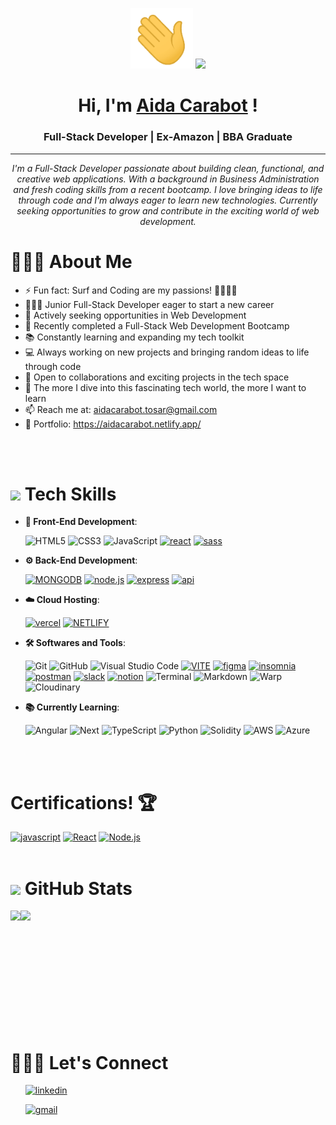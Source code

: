 <p align="center">
<img src="https://raw.githubusercontent.com/ABSphreak/ABSphreak/master/gifs/Hi.gif" width="100px">
<img src="https://github.com/user-attachments/assets/a9fa95a2-2ce3-4c8a-8798-a48be0b33db4" width="200">
</p>

<h1 align="center">Hi, I'm <a href="https://aidacarabot.netlify.app/">Aida  Carabot<a> !</h1>
<h3 align="center">Full-Stack Developer | Ex-Amazon | BBA Graduate </h3>

-----
<p align="center">
<em>
I'm a Full-Stack Developer passionate about building clean, functional, and creative web applications. With a background in Business Administration and fresh coding skills from a recent bootcamp. I love bringing ideas to life through code and I'm always eager to learn new technologies. Currently seeking opportunities to grow and contribute in the exciting world of web development.
</em>
</p>

# 👩🏼‍💻 About Me
- ⚡ Fun fact: Surf and Coding are my passions! 🌊👩🏼‍💻
- 👩🏼‍🎓 Junior Full-Stack Developer eager to start a new career
- 🚀 Actively seeking opportunities in Web Development
- 🌱 Recently completed a Full-Stack Web Development Bootcamp
- 📚 Constantly learning and expanding my tech toolkit
- 💻 Always working on new projects and bringing random ideas to life through code
- 🤝 Open to collaborations and exciting projects in the tech space
- 🌟 The more I dive into this fascinating tech world, the more I want to learn
- 📫 Reach me at: aidacarabot.tosar@gmail.com
- 🔗 Portfolio: https://aidacarabot.netlify.app/
<br>
<br>

# <img src="https://media2.giphy.com/media/QssGEmpkyEOhBCb7e1/giphy.gif?cid=ecf05e47a0n3gi1bfqntqmob8g9aid1oyj2wr3ds3mg700bl&rid=giphy.gif" width ="25"> Tech Skills

<p align="center">
 
- **🎨 Front-End Development**:

   ![HTML5](https://img.shields.io/badge/HTML5%20-%23E34F26.svg?style=for-the-badge&logo=html5&logoColor=white)
   ![CSS3](https://img.shields.io/badge/CSS%20-%231572B6.svg?style=for-the-badge&logo=css3&logoColor=white)
   ![JavaScript](https://img.shields.io/badge/JavaScript%20-%23F7DF1E.svg?style=for-the-badge&logo=javascript&logoColor=black)
<a href='' target="_blank"><img alt='react' src='https://img.shields.io/badge/REACT-100000?style=for-the-badge&logo=react&logoColor=FFFFFF&labelColor=3FC5FF&color=3FC5FF'/></a>
<a href='' target="_blank"><img alt='sass' src='https://img.shields.io/badge/sass-100000?style=for-the-badge&logo=sass&logoColor=FFFFFF&labelColor=F481D3&color=F481D3'/></a>

- **⚙️ Back-End Development**:
  
<ul>
<a href='' target="_blank"><img alt='MONGODB' src='https://img.shields.io/badge/MONGO_DB-100000?style=for-the-badge&logo=MONGODB&logoColor=FFFFFF&labelColor=20764B&color=20764B'/></a>
<a href='' target="_blank"><img alt='node.js' src='https://img.shields.io/badge/NODE.JS-100000?style=for-the-badge&logo=node.js&logoColor=FFFFFF&labelColor=45D45D&color=45D45D'/></a>
<a href='' target="_blank"><img alt='express' src='https://img.shields.io/badge/express.js-100000?style=for-the-badge&logo=express&logoColor=000000&labelColor=FFD900&color=FFD900'/></a>
<a href='' target="_blank"><img alt='api ' src='https://img.shields.io/badge/api_rest -100000?style=for-the-badge&logo=api &logoColor=FFFFFF&labelColor=008FE7&color=008FE7'/></a>
</ul>


- **☁️ Cloud Hosting**:

<ul>
<a href='' target="_blank"><img alt='vercel' src='https://img.shields.io/badge/VERCEL-100000?style=for-the-badge&logo=vercel&logoColor=FFFFFF&labelColor=000000&color=000000'/></a>
<a href='' target="_blank"><img alt='NETLIFY' src='https://img.shields.io/badge/NETLIFY-100000?style=for-the-badge&logo=NETLIFY&logoColor=FFFFFF&labelColor=45D4A6&color=45D4A6'/></a>
</ul>

- **🛠️ Softwares and Tools**:

    ![Git](https://img.shields.io/badge/git-%23F05033.svg?style=for-the-badge&logo=git&logoColor=white)
    ![GitHub](https://img.shields.io/badge/github-%23121011.svg?style=for-the-badge&logo=github&logoColor=white)
    ![Visual Studio Code](https://img.shields.io/badge/Visual%20Studio%20Code-0078d7.svg?style=for-the-badge&logo=visual-studio-code&logoColor=white)
<a href='' target="_blank"><img alt='VITE' src='https://img.shields.io/badge/VITE-100000?style=for-the-badge&logo=VITE&logoColor=FFFFFF&labelColor=727AFF&color=727AFF'/></a>
<a href='' target="_blank"><img alt='figma' src='https://img.shields.io/badge/figma-100000?style=for-the-badge&logo=figma&logoColor=FFFFFF&labelColor=BA1EB0&color=BA1EB0'/></a>
<a href='' target="_blank"><img alt='insomnia' src='https://img.shields.io/badge/insomnia-100000?style=for-the-badge&logo=insomnia&logoColor=FFFFFF&labelColor=740EC7&color=740EC7'/></a>
<a href='' target="_blank"><img alt='postman' src='https://img.shields.io/badge/postman-100000?style=for-the-badge&logo=postman&logoColor=FFFFFF&labelColor=FF7300&color=FF7300'/></a>
<a href='' target="_blank"><img alt='slack' src='https://img.shields.io/badge/slack-100000?style=for-the-badge&logo=slack&logoColor=FFFFFF&labelColor=9D0C87&color=9D0C87'/></a>
<a href='' target="_blank"><img alt='notion' src='https://img.shields.io/badge/notion-100000?style=for-the-badge&logo=notion&logoColor=FFFFFF&labelColor=56534B&color=56534B'/></a>
![Terminal](https://img.shields.io/badge/Terminal-%23054020?style=for-the-badge&logo=gnu-bash&logoColor=white)
![Markdown](https://img.shields.io/badge/markdown-%23000000.svg?style=for-the-badge&logo=markdown&logoColor=white)
![Warp](https://img.shields.io/badge/warp-01A4FF?style=for-the-badge&logo=warp&logoColor=white)
![Cloudinary](https://img.shields.io/badge/Cloudinary-3448C5?style=for-the-badge&logo=Cloudinary&logoColor=white)

- **📚 Currently Learning**:

<ul>
	
![Angular](https://img.shields.io/badge/Angular-DD0031?style=for-the-badge&logo=angular&logoColor=white)
![Next](https://img.shields.io/badge/next%20js-000000?style=for-the-badge&logo=nextdotjs&logoColor=white)
![TypeScript](https://img.shields.io/badge/TypeScript-007ACC?style=for-the-badge&logo=typescript&logoColor=white)
![Python](https://img.shields.io/badge/Python-FFD43B?style=for-the-badge&logo=python&logoColor=blue)
![Solidity](https://img.shields.io/badge/Solidity-e6e6e6?style=for-the-badge&logo=solidity&logoColor=black)
![AWS](https://img.shields.io/badge/Amazon_AWS-FF9900?style=for-the-badge&logo=amazonaws&logoColor=white)
![Azure](https://img.shields.io/badge/Azure_DevOps-0078D7?style=for-the-badge&logo=azure-devops&logoColor=white)

</ul> 
</p>
<br>
<br>

# Certifications! 🏆
<a href='https://verified.sertifier.com/en/verify/23217705609352/' target="_blank"><img alt='javascript' src='https://img.shields.io/badge/javascript_developer-100000?style=for-the-badge&logo=javascript&logoColor=FFFFFF&labelColor=FFD500&color=black'/></a>
<a href='https://verified.sertifier.com/es/verify/31051213939292/' target="_blank"><img alt='React' src='https://img.shields.io/badge/Frontend_developer-100000?style=for-the-badge&logo=React&logoColor=FFFFFF&labelColor=0DA6FF&color=black'/></a>
<a href='https://verified.sertifier.com/es/verify/90450500239736/' target="_blank"><img alt='Node.js' src='https://img.shields.io/badge/Bakend_developer-100000?style=for-the-badge&logo=Node.js&logoColor=FFFFFF&labelColor=1CAD4D&color=black'/></a>
<a href='https://github.com/shivamkapasia0' target="_blank"><img alt='' src='https://img.shields.io/badge/more_on the way!-100000?style=for-the-badge&logo=&logoColor=white&labelColor=black&color=424242'/></a>
<br>
<br>

# <img src="https://media.giphy.com/media/iY8CRBdQXODJSCERIr/giphy.gif" width="35"><b> GitHub Stats </b>
<p><img align="left" src="https://github-readme-stats.vercel.app/api?username=aidacarabot&show_icons=true&theme=dark&locale=en"/></p>
<p><img align="left" src="https://github-readme-stats.vercel.app/api/top-langs?username=aidacarabot&show_icons=true&theme=dark&locale=en&layout=compact"/></p>   
<br>
<br>
<br>
<br>
<br>
<br>
<br>
<br>
<br>
<br>
<br>






# 🙋🏼‍♀️ Let's Connect

<div align='left'>

<ul>


<a href='https://www.linkedin.com/in/aidacarabot/' target="_blank"><img alt='linkedin' src='https://img.shields.io/badge/Linkedin:_Aidacarabot-100000?style=for-the-badge&logo=linkedin&logoColor=white&labelColor=0476CD&color=025D99'/></a>
<br>


<a href='mailto:aidacarabot.tosar@gmail.com' target="_blank"><img alt='gmail' src='https://img.shields.io/badge/gmail:_aidacarabot.tosar@gmail.com-100000?style=for-the-badge&logo=gmail&logoColor=FFFFFF&labelColor=E71405&color=D30707'/></a>
</a>

	
</ul>
</div>

